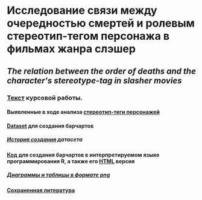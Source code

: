 # Исследование связи между очередностью смертей и ролевым стереотип-тегом персонажа в фильмах жанра слэшер
## *The relation  between the order of deaths and the character's stereotype-tag in slasher movies*

### [Текст](https://drive.google.com/file/d/1KFQ2e7DyCyWFFNLks2dQM44bg6aLYdOV/view?usp=sharing) курсовой работы.
#### Выявленные в ходе анализа [стереотип-теги персонажей](https://github.com/edouardmiller/Coursework/blob/main/Стереотип-теги.docx)
#### [Dataset](https://github.com/edouardmiller/Coursework/blob/main/dataset.xlsx) для создания барчартов
##### [История создания](https://github.com/edouardmiller/Coursework/tree/main/таблицы) датасета
#### [Код](https://github.com/edouardmiller/Coursework/blob/main/research_rmd.rmd) для создания барчартов в интерпретируемом языке программирования R, а также его [HTML](https://github.com/edouardmiller/Coursework/blob/main/research_rmd.html) версия
##### [Диаграммы и таблицы в формате png](https://github.com/edouardmiller/Coursework/tree/main/графики) 
#### [Сохраненная литература](https://github.com/edouardmiller/Coursework/tree/main/книги)
